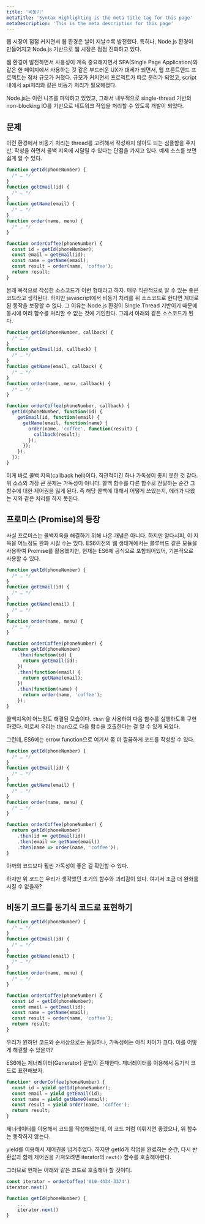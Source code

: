 ```yaml
---
title: '비동기'
metaTitle: 'Syntax Highlighting is the meta title tag for this page'
metaDescription: 'This is the meta description for this page'
---
```


웹 시장이 점점 커지면서 웹 환경은 날이 지날수록 발전했다. 특히나, Node.js 환경이 만들어지고 Node.js 기반으로 웹 시장은 점점 진화하고 있다.

웹 환경이 발전하면서 사용성이 계속 중요해지면서 SPA(Single Page Application)와 같은 한 페이지에서 사용하는 것 같은 부드러운 UX가 대세가 되면서, 웹 프론트앤드 프로젝트는 점차 규모가 커졌다. 규모가 커지면서 프로젝트가 따로 분리가 되었고, script내에서 api처리와 같은 비동기 처리가 필요해졌다.

Node.js는 이런 니즈를 파악하고 있었고, 그래서 내부적으로 single-thread 기반의 non-blocking IO를 기반으로 네트워크 작업을 처리할 수 있도록 개발이 되었다.

## 문제

이런 환경에서 비동기 처리는 thread를 고려해서 작성하지 않아도 되는 심플함을 주지만, 작성을 하면서 콜백 지옥에 시달릴 수 있다는 단점을 가지고 있다. 예제 소스를 보면 쉽게 알 수 있다.

```jsx
function getId(phoneNumber) {
  /* … */
}
function getEmail(id) {
  /* … */
}
function getName(email) {
  /* … */
}
function order(name, menu) {
  /* … */
}

function orderCoffee(phoneNumber) {
  const id = getId(phoneNumber);
  const email = getEmail(id);
  const name = getName(email);
  const result = order(name, 'coffee');
  return result;
}
```

본래 목적으로 작성한 소스코드가 이런 형태라고 하자. 매우 직관적으로 알 수 있는 좋은 코드라고 생각된다. 하지만 javascript에서 비동기 처리를 위 소스코드로 한다면 제대로 된 동작을 보장할 수 없다. 그 이유는 Node.js 환경이 Single Thread 기반이기 때문에 동시에 여러 함수를 처리할 수 없는 것에 기인한다. 그래서 아래와 같은 소스코드가 된다.

```jsx
function getId(phoneNumber, callback) {
  /* … */
}
function getEmail(id, callback) {
  /* … */
}
function getName(email, callback) {
  /* … */
}
function order(name, menu, callback) {
  /* … */
}

function orderCoffee(phoneNumber, callback) {
  getId(phoneNumber, function(id) {
    getEmail(id, function(email) {
      getName(email, function(name) {
        order(name, 'coffee', function(result) {
          callback(result);
        });
      });
    });
  });
}
```

이게 바로 콜백 지옥(callback hell)이다. 직관적이긴 하나 가독성이 좋지 못한 것 같다. 위 소스의 가장 큰 문제는 가독성이 아니다. 콜백 함수를 다른 함수로 전달하는 순간 그 함수에 대한 제어권을 잃게 된다. 즉 해당 콜백에 대해서 어떻게 쓰였는지, 에러가 나왔는 지와 같은 처리를 하지 못한다.

## 프로미스 (Promise)의 등장

사실 프로미스는 콜백지옥을 해결하기 위해 나온 개념은 아니다. 하지만 알다시피, 이 지옥을 어느정도 완화 시킬 수는 있다. ES6이전의 웹 생태계에서는 블루버드 같은 모듈을 사용하여 Promise를 활용했지만, 현재는 ES6에 공식으로 포함되어있어, 기본적으로 사용할 수 있다.

```jsx
function getId(phoneNumber) {
  /* … */
}
function getEmail(id) {
  /* … */
}
function getName(email) {
  /* … */
}
function order(name, menu) {
  /* … */
}

function orderCoffee(phoneNumber) {
  return getId(phoneNumber)
    .then(function(id) {
      return getEmail(id);
    })
    .then(function(email) {
      return getName(email);
    })
    .then(function(name) {
      return order(name, 'coffee');
    });
}
```

콜백지옥이 어느정도 해결된 모습이다. `than` 을 사용하여 다음 함수를 실행하도록 구현하였다. 이로써 우리는 than으로 다음 함수을 호출한다는 걸 알 수 있게 되었다.

그런데, ES6에는 errow function으로 여기서 좀 더 깔끔하게 코드를 작성할 수 있다.

```jsx
function getId(phoneNumber) {
  /* … */
}
function getEmail(id) {
  /* … */
}
function getName(email) {
  /* … */
}
function order(name, menu) {
  /* … */
}

function orderCoffee(phoneNumber) {
  return getId(phoneNumber)
    .then(id => getEmail(id))
    .then(email => getName(email))
    .then(name => order(name, 'coffee'));
}
```

아까의 코드보다 훨씬 가독성이 좋은 걸 확인할 수 있다.

하지만 위 코드는 우리가 생각했던 초기의 함수와 괴리감이 있다. 여기서 조금 더 완화를 시킬 수 없을까?

## 비동기 코드를 동기식 코드로 표현하기

```jsx
function getId(phoneNumber) {
  /* … */
}
function getEmail(id) {
  /* … */
}
function getName(email) {
  /* … */
}
function order(name, menu) {
  /* … */
}

function orderCoffee(phoneNumber) {
  const id = getId(phoneNumber);
  const email = getEmail(id);
  const name = getName(email);
  const result = order(name, 'coffee');
  return result;
}
```

우리가 원하던 코드와 순서상으로는 동일하나, 가독성에는 아직 차이가 크다. 이를 어떻게 해결할 수 있을까?

ES6에는 제너레이터(Generator) 문법이 존재한다. 제너레이터를 이용해서 동기식 코드로 표현해보자.

```jsx
function* orderCoffee(phoneNumber) {
  const id = yield getId(phoneNumber);
  const email = yield getEmail(id);
  const name = yield getNameO(email);
  const result = yield order(name, 'coffee');
  return result;
}
```

제너레이터를 이용해서 코드를 작성해봤는데, 이 코드 처럼 이뤄지면 좋겠으나, 위 함수는 동작하지 않는다.

yield를 이용해서 제어권을 넘겨주었다. 하지만 getId가 작업을 완료하는 순간, 다시 반환값과 함께 제어권을 가져오려면 iterator의 `next()` 함수를 호출해야한다.

그러므로 현재는 아래와 같은 코드로 호출해야 할 것이다.

```jsx
const iterator = orderCoffee('010-4434-3374')
iterator.next()

function getId(phoneNumber) {
    ...
    iterator.next()
}
```
